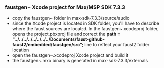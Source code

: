 ### faustgen~ Xcode project for Max/MSP SDK 7.3.3

- copy the faustgen~ folder in max-sdk-7.3.3/source/audio
- since the Xcode project is located in SDK folder, you'll have to describe where the faust sources are located. In the faustgen~.xcodeproj folder, opens the project.pbxproj file and correct the **path = "../../../../../../../../Documents/faust-github-faust2/embedded/faustgen/src";** line to reflect your faust2 folder location 
- open the faustgen~.xcodeproj Xcode project and build it
- the faustgen~.mxo binary is generated in max-sdk-7.3.3/externals 
